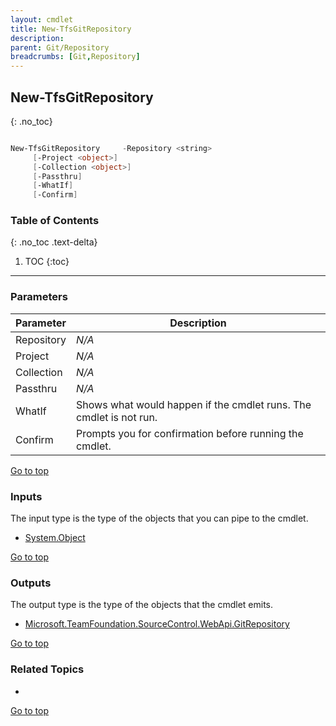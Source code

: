 ```yaml
---
layout: cmdlet
title: New-TfsGitRepository
description: 
parent: Git/Repository
breadcrumbs: [Git,Repository]
---
```

## New-TfsGitRepository
{: .no_toc}



```powershell

New-TfsGitRepository     -Repository <string>
     [-Project <object>]
     [-Collection <object>]
     [-Passthru]
     [-WhatIf]
     [-Confirm]

```

### Table of Contents
{: .no_toc .text-delta}

1. TOC
{:toc}

-----
### Parameters

| Parameter | Description |
|:----------|-------------|
 | Repository | _N/A_ |
 | Project | _N/A_ |
 | Collection | _N/A_ |
 | Passthru | _N/A_ |
 | WhatIf | Shows what would happen if the cmdlet runs. The cmdlet is not run. |
 | Confirm | Prompts you for confirmation before running the cmdlet. |
 
[Go to top](#new-tfsgitrepository)

### Inputs

The input type is the type of the objects that you can pipe to the cmdlet.

* [System.Object](https://docs.microsoft.com/en-us/dotnet/api/System.Object)

[Go to top](#new-tfsgitrepository)

### Outputs

The output type is the type of the objects that the cmdlet emits.

* [Microsoft.TeamFoundation.SourceControl.WebApi.GitRepository](https://docs.microsoft.com/en-us/dotnet/api/Microsoft.TeamFoundation.SourceControl.WebApi.GitRepository)

[Go to top](#new-tfsgitrepository)

### Related Topics

* 


[Go to top](#new-tfsgitrepository)

